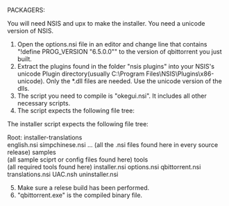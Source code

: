 PACKAGERS:

You will need NSIS and upx to make the installer. You need a unicode version of NSIS.

1. Open the options.nsi file in an editor and change line that contains
   "!define PROG_VERSION "6.5.0.0"" to the version of qbittorrent you just built.
2. Extract the plugins found in the folder "nsis plugins" into your
   NSIS's unicode Plugin directory(usually C:\Program Files\NSIS\Plugins\x86-unicode).
   Only the *.dll files are needed. Use the unicode version of the dlls.
3. The script you need to compile is "okegui.nsi". It includes all other necessary scripts.
4. The script expects the following file tree:

The installer script expects the following file tree:

Root:
installer-translations\
	english.nsi
	simpchinese.nsi
    ...
	(all the .nsi files found here in every source release)
samples\
    (all sample sciprt or config files found here)
tools\
    (all required tools found here)
installer.nsi
options.nsi
qbittorrent.nsi
translations.nsi
UAC.nsh
uninstaller.nsi

5. Make sure a relese build has been performed.
6. "qbittorrent.exe" is the compiled binary file.
